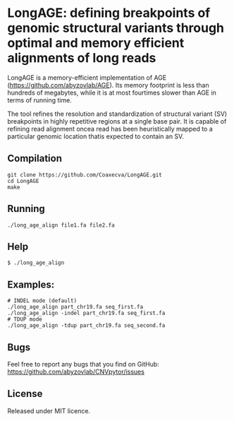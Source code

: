 # LongAGE: defining breakpoints of genomic structural variants through optimal and memory efficient alignments of long reads

LongAGE is a memory-efficient implementation of AGE (https://github.com/abyzovlab/AGE). Its memory footprint  is  less  than  hundreds  of  megabytes,  while  it  is  at  most  fourtimes  slower  than  AGE  in  terms  of  running  time.  

The tool refines the resolution and standardization of structural variant (SV) breakpoints in highly repetitive regions at a single base pair. It is capable of refining read alignment oncea read has been heuristically mapped to a particular genomic location thatis expected to contain an SV.

## Compilation
```
git clone https://github.com/Coaxecva/LongAGE.git
cd LongAGE
make
```

## Running
```
./long_age_align file1.fa file2.fa
```

## Help
```
$ ./long_age_align
```

## Examples:
```
# INDEL mode (default)
./long_age_align part_chr19.fa seq_first.fa 
./long_age_align -indel part_chr19.fa seq_first.fa 
# TDUP mode
./long_age_align -tdup part_chr19.fa seq_second.fa
```

## Bugs

Feel free to report any bugs that you find on GitHub:
https://github.com/abyzovlab/CNVpytor/issues

## License

Released under MIT licence.
